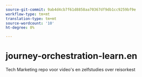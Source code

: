 ```yaml
---
source-git-commit: 9ab4d4cb7f61d8858aa70367df9db1cc9259bf9e
workflow-type: tm+mt
translation-type: tm+mt
source-wordcount: '10'
ht-degree: 0%

---
```

# journey-orchestration-learn.en

Tech Marketing repo voor video&#39;s en zelfstudies over reisorkest

